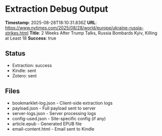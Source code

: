 # Extraction Debug Output

**Timestamp**: 2025-08-28T18:10:31.836Z
**URL**: https://www.nytimes.com/2025/08/28/world/europe/ukraine-russia-strikes.html
**Title**: 2 Weeks After Trump Talks, Russia Bombards Kyiv, Killing at Least 18
**Success**: true

## Status
- Extraction: success
- Kindle: sent
- Zotero: sent

## Files
- bookmarklet-log.json - Client-side extraction logs
- payload.json - Full payload sent to server
- server-logs.json - Server processing logs
- config-used.json - Site-specific config (if any)
- article.epub - Generated EPUB file
- email-content.html - Email sent to Kindle
